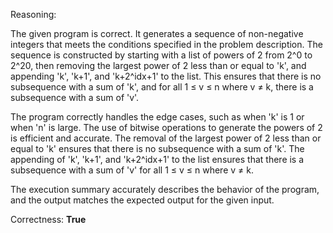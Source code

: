 Reasoning:

The given program is correct. It generates a sequence of non-negative integers that meets the conditions specified in the problem description. The sequence is constructed by starting with a list of powers of 2 from 2^0 to 2^20, then removing the largest power of 2 less than or equal to 'k', and appending 'k', 'k+1', and 'k+2^idx+1' to the list. This ensures that there is no subsequence with a sum of 'k', and for all 1 ≤ v ≤ n where v ≠ k, there is a subsequence with a sum of 'v'.

The program correctly handles the edge cases, such as when 'k' is 1 or when 'n' is large. The use of bitwise operations to generate the powers of 2 is efficient and accurate. The removal of the largest power of 2 less than or equal to 'k' ensures that there is no subsequence with a sum of 'k'. The appending of 'k', 'k+1', and 'k+2^idx+1' to the list ensures that there is a subsequence with a sum of 'v' for all 1 ≤ v ≤ n where v ≠ k.

The execution summary accurately describes the behavior of the program, and the output matches the expected output for the given input.

Correctness: **True**